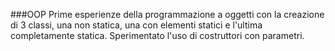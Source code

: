 ###OOP
Prime esperienze della programmazione a oggetti con la creazione di 3 classi, una non statica, 
una con elementi statici e l'ultima completamente statica. Sperimentato l'uso di costruttori con parametri.